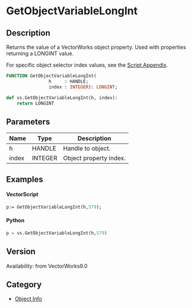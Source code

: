 # GetObjectVariableLongInt

## Description
Returns the value of a VectorWorks object property. Used with properties returning a LONGINT value.

For specific object selector index values, see the [Script Appendix](../Appendix/pages/Appendix%20G%20-%20Object%20Selectors.md).

```pascal
FUNCTION GetObjectVariableLongInt(
				h     : HANDLE;
				index : INTEGER): LONGINT;
```

```python
def vs.GetObjectVariableLongInt(h, index):
    return LONGINT
```

## Parameters
|Name|Type|Description|
|---|---|---|
|h|HANDLE|Handle to object.|
|index|INTEGER|Object property index.|

## Examples
#### VectorScript ####
```pascal
p:= GetObjectVariableLongInt(h,579);
```
#### Python ####
```python
p = vs.GetObjectVariableLongInt(h,579)
```

## Version
Availability: from VectorWorks9.0

## Category
* [Object Info](../Categories/Object%20Info.md)
